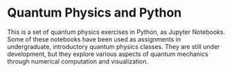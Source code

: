 # Quantum Physics and Python
This is a set of quantum physics exercises in Python, as Jupyter Notebooks.  Some of these notebooks have been used as assignments in undergraduate, introductory quantum physics classes.  They are still under development, but they explore various aspects of quantum mechanics through numerical computation and visualization.  

